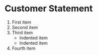 
# Customer Statement

1. First item
2. Second item
3. Third item
    - Indented item
    - Indented item
4. Fourth item
